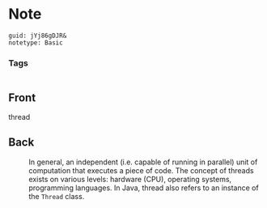 # Note
```
guid: jYj86gDJR&
notetype: Basic
```

### Tags
```
```

## Front
thread

## Back
<dd>In general, an independent (i.e. capable of running in parallel) 
unit of computation that executes a piece of code. The concept of 
threads exists on various levels: hardware (CPU), operating systems, 
programming languages. In Java, thread also refers to an instance of the <code>Thread</code> class.</dd>
